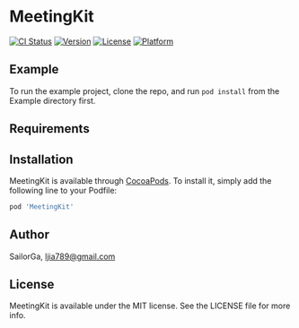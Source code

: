 # MeetingKit

[![CI Status](https://img.shields.io/travis/SailorGa/MeetingKit.svg?style=flat)](https://travis-ci.org/SailorGa/MeetingKit)
[![Version](https://img.shields.io/cocoapods/v/MeetingKit.svg?style=flat)](https://cocoapods.org/pods/MeetingKit)
[![License](https://img.shields.io/cocoapods/l/MeetingKit.svg?style=flat)](https://cocoapods.org/pods/MeetingKit)
[![Platform](https://img.shields.io/cocoapods/p/MeetingKit.svg?style=flat)](https://cocoapods.org/pods/MeetingKit)

## Example

To run the example project, clone the repo, and run `pod install` from the Example directory first.

## Requirements

## Installation

MeetingKit is available through [CocoaPods](https://cocoapods.org). To install
it, simply add the following line to your Podfile:

```ruby
pod 'MeetingKit'
```

## Author

SailorGa, ljia789@gmail.com

## License

MeetingKit is available under the MIT license. See the LICENSE file for more info.
